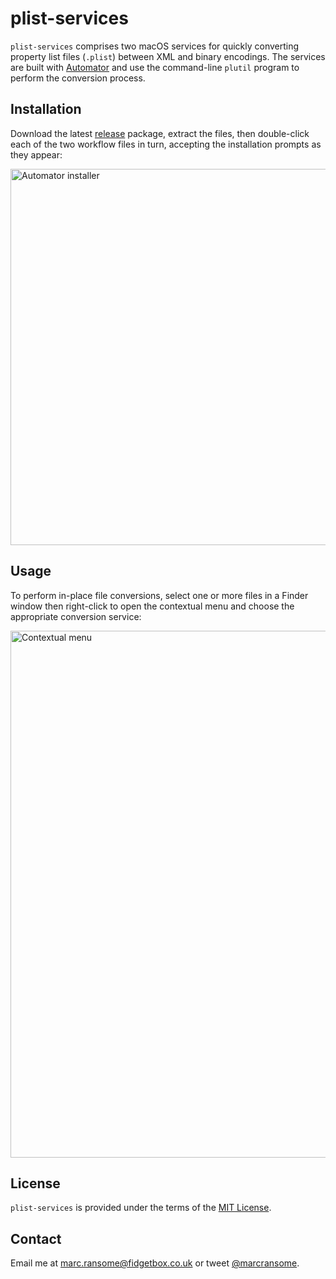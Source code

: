 # plist-services

`plist-services` comprises two macOS services for quickly converting property list files (`.plist`) between XML and binary encodings. The services are built with [Automator](https://support.apple.com/en-gb/guide/automator) and use the command-line `plutil` program to perform the conversion process.

## Installation

Download the latest [release](https://github.com/marcransome/plist-services/releases) package, extract the files, then double-click each of the two workflow files in turn, accepting the installation prompts as they appear:

<img width="602" alt="Automator installer" src="https://user-images.githubusercontent.com/679401/160903858-4dada07f-400c-4fc8-81dd-20c70487328f.png">

## Usage

To perform in-place file conversions, select one or more files in a Finder window then right-click to open the contextual menu and choose the appropriate conversion service:

<img width="843" alt="Contextual menu" src="https://user-images.githubusercontent.com/679401/160904785-a5f29d0c-8ee7-4897-9881-ff31fd4b3cad.png">

## License

`plist-services` is provided under the terms of the [MIT License](http://opensource.org/licenses/mit-license.php).

## Contact

Email me at [marc.ransome@fidgetbox.co.uk](mailto:marc.ransome@fidgetbox.co.uk) or tweet [@marcransome](http://www.twitter.com/marcransome).
